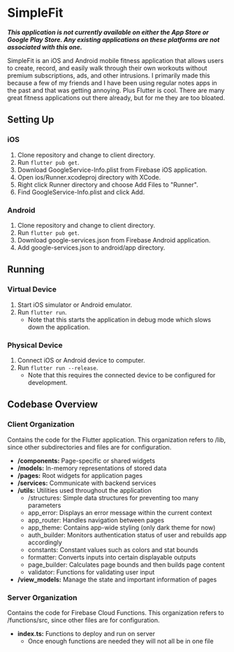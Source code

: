 # SimpleFit

***This application is not currently available on either the App Store or Google Play Store. Any existing applications on these platforms are not associated with this one.***

SimpleFit is an iOS and Android mobile fitness application that allows users to create, record, and easily walk through their own workouts without premium subscriptions, ads, and other intrusions. I primarily made this because a few of my friends and I have been using regular notes apps in the past and that was getting annoying. Plus Flutter is cool. There are many great fitness applications out there already, but for me they are too bloated.

## Setting Up

### iOS
1. Clone repository and change to client directory. 
2. Run `flutter pub get`.
3. Download GoogleService-Info.plist from Firebase iOS application.
4. Open ios/Runner.xcodeproj directory with XCode.
5. Right click Runner directory and choose Add Files to "Runner".
6. Find GoogleService-Info.plist and click Add.

### Android
1. Clone repository and change to client directory.
2. Run `flutter pub get`.
3. Download google-services.json from Firebase Android application.
4. Add google-services.json to android/app directory.

## Running

### Virtual Device
1. Start iOS simulator or Android emulator.
2. Run `flutter run`.
    - Note that this starts the application in debug mode which slows down the application.
    
### Physical Device
1. Connect iOS or Android device to computer.
2. Run `flutter run --release`.
    - Note that this requires the connected device to be configured for development.

## Codebase Overview

### Client Organization
Contains the code for the Flutter application. This organization refers to /lib, since other subdirectories and files are for configuration.
- **/components:** Page-specific or shared widgets
- **/models:** In-memory representations of stored data
- **/pages:** Root widgets for application pages
- **/services:** Communicate with backend services
- **/utils:** Utilities used throughout the application
  - /structures: Simple data structures for preventing too many parameters
  - app_error: Displays an error message within the current context
  - app_router: Handles navigation between pages
  - app_theme: Contains app-wide styling (only dark theme for now)
  - auth_builder: Monitors authentication status of user and rebuilds app accordingly
  - constants: Constant values such as colors and stat bounds
  - formatter: Converts inputs into certain displayable outputs
  - page_builder: Calculates page bounds and then builds page content
  - validator: Functions for validating user input
- **/view_models:** Manage the state and important information of pages

### Server Organization
Contains the code for Firebase Cloud Functions. This organization refers to /functions/src, since other files are for configuration.
- **index.ts:** Functions to deploy and run on server
  - Once enough functions are needed they will not all be in one file
